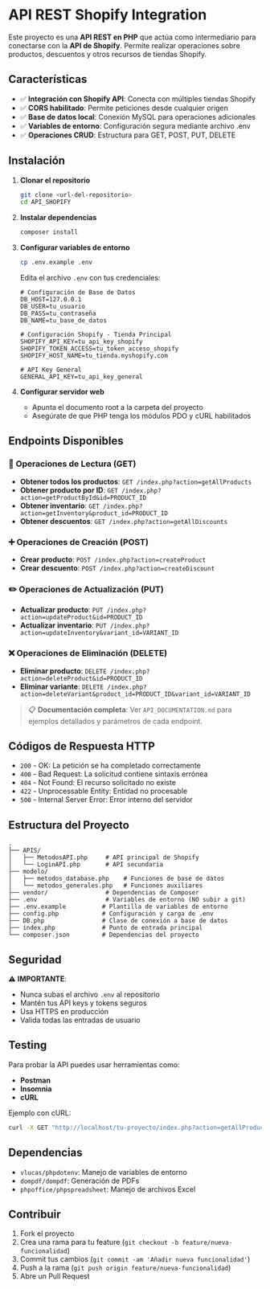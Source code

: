 # API REST Shopify Integration

Este proyecto es una **API REST en PHP** que actúa como intermediario para conectarse con la **API de Shopify**. Permite realizar operaciones sobre productos, descuentos y otros recursos de tiendas Shopify.

## Características

- ✅ **Integración con Shopify API**: Conecta con múltiples tiendas Shopify
- ✅ **CORS habilitado**: Permite peticiones desde cualquier origen
- ✅ **Base de datos local**: Conexión MySQL para operaciones adicionales
- ✅ **Variables de entorno**: Configuración segura mediante archivo .env
- ✅ **Operaciones CRUD**: Estructura para GET, POST, PUT, DELETE

## Instalación

1. **Clonar el repositorio**
   ```bash
   git clone <url-del-repositorio>
   cd API_SHOPIFY
   ```

2. **Instalar dependencias**
   ```bash
   composer install
   ```

3. **Configurar variables de entorno**
   ```bash
   cp .env.example .env
   ```
   
   Edita el archivo `.env` con tus credenciales:
   ```env
   # Configuración de Base de Datos
   DB_HOST=127.0.0.1
   DB_USER=tu_usuario
   DB_PASS=tu_contraseña
   DB_NAME=tu_base_de_datos

   # Configuración Shopify - Tienda Principal
   SHOPIFY_API_KEY=tu_api_key_shopify
   SHOPIFY_TOKEN_ACCESS=tu_token_acceso_shopify
   SHOPIFY_HOST_NAME=tu_tienda.myshopify.com
   
   # API Key General
   GENERAL_API_KEY=tu_api_key_general
   ```

4. **Configurar servidor web**
   - Apunta el documento root a la carpeta del proyecto
   - Asegúrate de que PHP tenga los módulos PDO y cURL habilitados

## Endpoints Disponibles

### 📖 Operaciones de Lectura (GET)
- **Obtener todos los productos**: `GET /index.php?action=getAllProducts`
- **Obtener producto por ID**: `GET /index.php?action=getProductById&id=PRODUCT_ID`
- **Obtener inventario**: `GET /index.php?action=getInventory&product_id=PRODUCT_ID`
- **Obtener descuentos**: `GET /index.php?action=getAllDiscounts`

### ➕ Operaciones de Creación (POST)
- **Crear producto**: `POST /index.php?action=createProduct`
- **Crear descuento**: `POST /index.php?action=createDiscount`

### ✏️ Operaciones de Actualización (PUT)
- **Actualizar producto**: `PUT /index.php?action=updateProduct&id=PRODUCT_ID`
- **Actualizar inventario**: `PUT /index.php?action=updateInventory&variant_id=VARIANT_ID`

### ❌ Operaciones de Eliminación (DELETE)
- **Eliminar producto**: `DELETE /index.php?action=deleteProduct&id=PRODUCT_ID`
- **Eliminar variante**: `DELETE /index.php?action=deleteVariant&product_id=PRODUCT_ID&variant_id=VARIANT_ID`

> 📋 **Documentación completa**: Ver `API_DOCUMENTATION.md` para ejemplos detallados y parámetros de cada endpoint.

## Códigos de Respuesta HTTP

- `200` - OK: La petición se ha completado correctamente
- `400` - Bad Request: La solicitud contiene sintaxis errónea
- `404` - Not Found: El recurso solicitado no existe
- `422` - Unprocessable Entity: Entidad no procesable
- `500` - Internal Server Error: Error interno del servidor

## Estructura del Proyecto

```
.
├── APIS/
│   ├── MetodosAPI.php     # API principal de Shopify
│   └── LoginAPI.php       # API secundaria
├── modelo/
│   ├── metodos_database.php    # Funciones de base de datos
│   └── metodos_generales.php   # Funciones auxiliares
├── vendor/                # Dependencias de Composer
├── .env                   # Variables de entorno (NO subir a git)
├── .env.example          # Plantilla de variables de entorno
├── config.php            # Configuración y carga de .env
├── DB.php                # Clase de conexión a base de datos
├── index.php             # Punto de entrada principal
└── composer.json         # Dependencias del proyecto
```

## Seguridad

⚠️ **IMPORTANTE**: 
- Nunca subas el archivo `.env` al repositorio
- Mantén tus API keys y tokens seguros
- Usa HTTPS en producción
- Valida todas las entradas de usuario

## Testing

Para probar la API puedes usar herramientas como:
- **Postman**
- **Insomnia**
- **cURL**

Ejemplo con cURL:
```bash
curl -X GET "http://localhost/tu-proyecto/index.php?action=getAllProducts"
```

## Dependencias

- `vlucas/phpdotenv`: Manejo de variables de entorno
- `dompdf/dompdf`: Generación de PDFs
- `phpoffice/phpspreadsheet`: Manejo de archivos Excel

## Contribuir

1. Fork el proyecto
2. Crea una rama para tu feature (`git checkout -b feature/nueva-funcionalidad`)
3. Commit tus cambios (`git commit -am 'Añadir nueva funcionalidad'`)
4. Push a la rama (`git push origin feature/nueva-funcionalidad`)
5. Abre un Pull Request